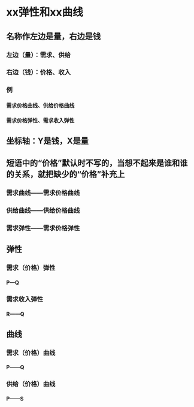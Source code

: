 # xx弹性和xx曲线
## 名称作左边是量，右边是钱
### 左边（量）：需求、供给
### 右边（钱）：价格、收入
### 例
#### 需求价格曲线、供给价格曲线
#### 需求价格弹性、需求收入弹性
## 坐标轴：Y是钱，X是量
## 短语中的“价格”默认时不写的，当想不起来是谁和谁的关系，就把缺少的“价格”补充上
### 需求曲线——需求价格曲线
### 供给曲线——供给价格曲线
### 需求弹性——需求价格弹性

## 弹性
### 需求（价格）弹性
#### P—Q
### 需求收入弹性
#### R——Q
## 曲线
### 需求（价格）曲线
#### P——Q
### 供给（价格）曲线
#### P——S
